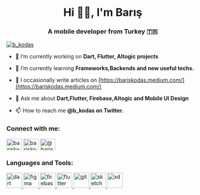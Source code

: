 <h1 align="center">Hi 👋🏻, I'm Barış</h1>
<h3 align="center">A mobile developer from Turkey 🇹🇷</h3>



<p align="left"> <a href="https://twitter.com/bariskodas" target="blank"><img src="https://img.shields.io/twitter/follow/b_kodas?logo=twitter&style=for-the-badge" alt="b_kodas" /></a> </p>

- 🔭 I’m currently working on **Dart, Flutter, Altogic projects**

- 🌱 I’m currently learning **Frameworks,Backends and new useful techs.**

- 📝 I occasionally write articles on [https://bariskodas.medium.com/](https://bariskodas.medium.com/)

- 💬 Ask me about **Dart,Flutter, Firebase,Altogic and Mobile UI Design**

- 📫 How to reach me **@b_kodas on Twitter.**


<h3 align="left">Connect with me:</h3>
<p align="left">
<a href="https://twitter.com/bariskodas" target="blank"><img align="center" src="https://raw.githubusercontent.com/rahuldkjain/github-profile-readme-generator/master/src/images/icons/Social/twitter.svg" alt="bariskodas" height="30" width="40" /></a>
<a href="https://linkedin.com/in/bariskodas" target="blank"><img align="center" src="https://raw.githubusercontent.com/rahuldkjain/github-profile-readme-generator/master/src/images/icons/Social/linked-in-alt.svg" alt="bariskodas" height="30" width="40" /></a>
<a href="https://medium.com/@bariskodas" target="blank"><img align="center" src="https://raw.githubusercontent.com/rahuldkjain/github-profile-readme-generator/master/src/images/icons/Social/medium.svg" alt="@bariskodas" height="30" width="40" /></a>
</p>

<h3 align="left">Languages and Tools:</h3>
<p align="left"> <a href="https://dart.dev" target="_blank" rel="noreferrer"> <img src="https://www.vectorlogo.zone/logos/dartlang/dartlang-icon.svg" alt="dart" width="40" height="40"/> </a> <a href="https://www.figma.com/" target="_blank" rel="noreferrer"> <img src="https://www.vectorlogo.zone/logos/figma/figma-icon.svg" alt="figma" width="40" height="40"/> </a> <a href="https://firebase.google.com/" target="_blank" rel="noreferrer"> <img src="https://www.vectorlogo.zone/logos/firebase/firebase-icon.svg" alt="firebase" width="40" height="40"/> </a> <a href="https://flutter.dev" target="_blank" rel="noreferrer"> <img src="https://www.vectorlogo.zone/logos/flutterio/flutterio-icon.svg" alt="flutter" width="40" height="40"/> </a> <a href="https://git-scm.com/" target="_blank" rel="noreferrer"> <img src="https://www.vectorlogo.zone/logos/git-scm/git-scm-icon.svg" alt="git" width="40" height="40"/> </a> <a href="https://www.sketch.com/" target="_blank" rel="noreferrer"> <img src="https://www.vectorlogo.zone/logos/sketchapp/sketchapp-icon.svg" alt="sketch" width="40" height="40"/> </a> <a href="https://www.adobe.com/products/xd.html" target="_blank" rel="noreferrer"> <img src="https://cdn.worldvectorlogo.com/logos/adobe-xd.svg" alt="xd" width="40" height="40"/> </a> </p>
